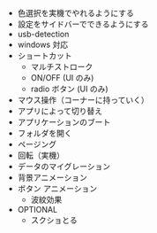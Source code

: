 - 色選択を実機でやれるようにする
- 設定をサイドバーでできるようにする
- usb-detection
- windows 対応
- ショートカット
  - マルチストローク
  - ON/OFF (UI のみ)
  - radio ボタン (UI のみ)
- マウス操作（コーナーに持っていく）
- アプリによって切り替え
- アプリケーションのブート
- フォルダを開く
- ページング
- 回転（実機）
- データのマイグレーション
- 背景アニメーション
- ボタン アニメーション
  - 波紋効果
- OPTIONAL
  - スクショとる
